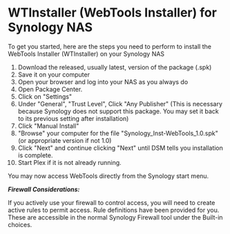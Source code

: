 # WTInstaller (WebTools Installer) for Synology NAS


To get you started, here are the steps you need to perform to install the WebTools Installer (WTInstaller) on your Synology NAS

1.  Download the released, usually latest, version of the package (.spk)
2.  Save it on your computer
3.  Open your browser and log into your NAS as you always do
4.  Open Package Center.
5.    Click on "Settings" 
6.    Under "General", "Trust Level",  Click "Any Publisher" 
       (This is necessary because Synology does not support this package.  You may set it back to its previous setting after installation)
7.  Click "Manual Install"
8.  "Browse" your computer for the file "Synology_Inst-WebTools_1.0.spk"   (or appropriate version if not 1.0)
9.  Click "Next" and continue clicking "Next" until DSM tells you installation is complete.
10.  Start Plex if it is not already running.

You may now access WebTools directly from the Synology start menu.


_**Firewall Considerations:**_

If you actively use your firewall to control access,  you will need to create active rules to permit access.  Rule definitions have been provided for you.  These are accessible in the normal Synology Firewall tool under the Built-in choices.



